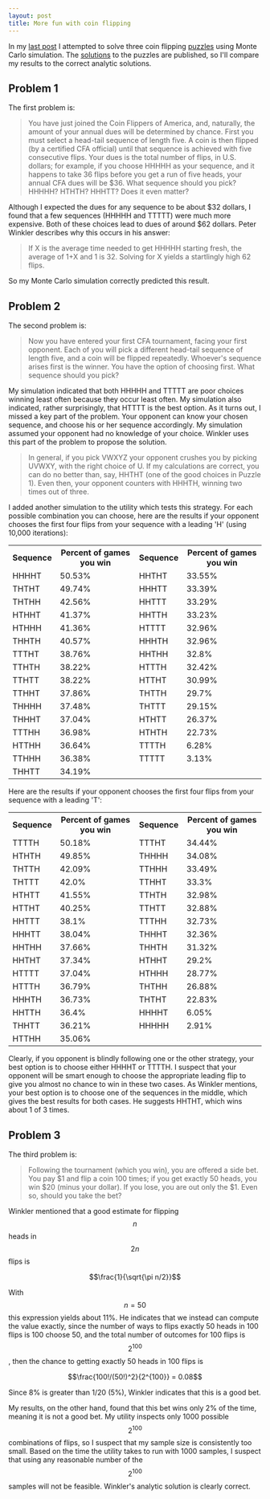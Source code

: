 ```yaml
---
layout: post
title: More fun with coin flipping
---
```

In my [last post](fun-with-coin-flipping/) I attempted to solve three coin flipping [puzzles](http://cacm.acm.org/magazines/2013/11/169037-puzzled-coin-flipping/abstract) using Monte Carlo simulation. The [solutions](http://cacm.acm.org/magazines/2013/12/169936-puzzled-solutions-and-sources/abstract) to the puzzles are published, so I'll compare my results to the correct analytic solutions.

## Problem 1

The first problem is:

> You have just joined the Coin Flippers of America, and, naturally, the amount of your annual dues will be determined by chance. First you must select a head-tail sequence of length five. A coin is then flipped (by a certified CFA official) until that sequence is achieved with five consecutive flips. Your dues is the total number of flips, in U.S. dollars; for example, if you choose HHHHH as your sequence, and it happens to take 36 flips before you get a run of five heads, your annual CFA dues will be $36. What sequence should you pick? HHHHH? HTHTH? HHHTT? Does it even matter?

Although I expected the dues for any sequence to be about $32 dollars, I found that a few sequences (HHHHH and TTTTT) were much more expensive. Both of these choices lead to dues of around $62 dollars. Peter Winkler describes why this occurs in his answer:

> If X is the average time needed to get HHHHH starting fresh, the average of 1+X and 1 is 32. Solving for X yields a startlingly high 62 flips.

So my Monte Carlo simulation correctly predicted this result.

## Problem 2

The second problem is:

> Now you have entered your first CFA tournament, facing your first opponent. Each of you will pick a different head-tail sequence of length five, and a coin will be flipped repeatedly. Whoever's sequence arises first is the winner. You have the option of choosing first. What sequence should you pick?

My simulation indicated that both HHHHH and TTTTT are poor choices winning least often because they occur least often. My simulation also indicated, rather surprisingly, that HTTTT is the best option. As it turns out, I missed a key part of the problem. Your opponent can know your chosen sequence, and choose his or her sequence accordingly. My simulation assumed your opponent had no knowledge of your choice. Winkler uses this part of the problem to propose the solution.

> In general, if you pick VWXYZ your opponent crushes you by picking UVWXY, with the right choice of U. If my calculations are correct, you can do no better than, say, HHTHT (one of the good choices in Puzzle 1). Even then, your opponent counters with HHHTH, winning two times out of three.

I added another simulation to the utility which tests this strategy. For each possible combination you can choose, here are the results if your opponent chooses the first four flips from your sequence with a leading 'H' (using 10,000 iterations):

<center>
<table class="gridtable">
    <tr><th>Sequence</th> <th>Percent of games you win</th> <th>Sequence</th> <th>Percent of games you win</th></tr>
    <tr><td>HHHHT </td><td>50.53%</td> <td>HHTHT </td><td>33.55%</td></tr>
    <tr><td>THTHT </td><td>49.74%</td> <td>HHHTT </td><td>33.39%</td></tr>
    <tr><td>THTHH </td><td>42.56%</td> <td>HHTTT </td><td>33.29%</td></tr>
    <tr><td>HTHHT </td><td>41.37%</td> <td>HHTTH </td><td>33.23%</td></tr>
    <tr><td>HTHHH </td><td>41.36%</td> <td>HTTTT </td><td>32.96%</td></tr>
    <tr><td>THHTH </td><td>40.57%</td> <td>HHHTH </td><td>32.96%</td></tr>
    <tr><td>TTTHT </td><td>38.76%</td> <td>HHTHH </td><td>32.8%</td></tr>
    <tr><td>TTHTH </td><td>38.22%</td> <td>HTTTH </td><td>32.42%</td></tr>
    <tr><td>TTHTT </td><td>38.22%</td> <td>HTTHT </td><td>30.99%</td></tr>
    <tr><td>TTHHT </td><td>37.86%</td> <td>THTTH </td><td>29.7%</td></tr>
    <tr><td>THHHH </td><td>37.48%</td> <td>THTTT </td><td>29.15%</td></tr>
    <tr><td>THHHT </td><td>37.04%</td> <td>HTHTT </td><td>26.37%</td></tr>
    <tr><td>TTTHH </td><td>36.98%</td> <td>HTHTH </td><td>22.73%</td></tr>
    <tr><td>HTTHH </td><td>36.64%</td> <td>TTTTH </td><td>6.28%</td> </tr>
    <tr><td>TTHHH </td><td>36.38%</td> <td>TTTTT </td><td>3.13%</td></tr>
    <tr><td>THHTT </td><td>34.19%</td></tr>
</table>
</center>

Here are the results if your opponent chooses the first four flips from your sequence with a leading 'T':

<center>
<table class="gridtable">
    <tr><th>Sequence</th> <th>Percent of games you win</th> <th>Sequence</th> <th>Percent of games you win</th></tr>
    <tr><td>TTTTH </td><td>50.18%</td> <td>TTTHT </td><td>34.44%</td></tr>
    <tr><td>HTHTH </td><td>49.85%</td> <td>THHHH </td><td>34.08%</td></tr>
    <tr><td>THTTH </td><td>42.09%</td> <td>TTHHH </td><td>33.49%</td> </tr>
    <tr><td>THTTT </td><td>42.0%</td>  <td>TTHHT </td><td>33.3%</td></tr>
    <tr><td>HTHTT </td><td>41.55%</td> <td>TTHTH </td><td>32.98%</td></tr>
    <tr><td>HTTHT </td><td>40.25%</td> <td>TTHTT </td><td>32.88%</td></tr>
    <tr><td>HHTTT </td><td>38.1%</td>  <td>TTTHH </td><td>32.73%</td></tr>
    <tr><td>HHHTT </td><td>38.04%</td> <td>THHHT </td><td>32.36%</td></tr>
    <tr><td>HHTHH </td><td>37.66%</td> <td>THHTH </td><td>31.32%</td></tr>
    <tr><td>HHTHT </td><td>37.34%</td> <td>HTHHT </td><td>29.2%</td></tr>
    <tr><td>HTTTT </td><td>37.04%</td> <td>HTHHH </td><td>28.77%</td></tr>
    <tr><td>HTTTH </td><td>36.79%</td> <td>THTHH </td><td>26.88%</td></tr>
    <tr><td>HHHTH </td><td>36.73%</td> <td>THTHT </td><td>22.83%</td></tr>
    <tr><td>HHTTH </td><td>36.4%</td>  <td>HHHHT </td><td>6.05%</td></tr>
    <tr><td>THHTT </td><td>36.21%</td> <td>HHHHH </td><td>2.91%</td></tr>
    <tr><td>HTTHH </td><td>35.06%</td></tr>
</table>
</center>

Clearly, if you opponent is blindly following one or the other strategy, your best option is to choose either HHHHT or TTTTH. I suspect that your opponent will be smart enough to choose the appropriate leading flip to give you almost no chance to win in these two cases. As Winkler mentions, your best option is to choose one of the sequences in the middle, which gives the best results for both cases. He suggests HHTHT, which wins about 1 of 3 times.

## Problem 3

The third problem is:

> Following the tournament (which you win), you are offered a side bet. You pay $1 and flip a coin 100 times; if you get exactly 50 heads, you win $20 (minus your dollar). If you lose, you are out only the $1. Even so, should you take the bet?

Winkler mentioned that a good estimate for flipping $$n$$ heads in $$2n$$ flips is

$$\frac{1}{\sqrt{\pi n/2}}$$

With $$n=50$$ this expression yields about 11%. He indicates that we instead can compute the value exactly, since the number of ways to flips exactly 50 heads in 100 flips is 100 choose 50, and the total number of outcomes for 100 flips is $$2^{100}$$, then the chance to getting exactly 50 heads in 100 flips is

$$\frac{100!/(50!)^2}{2^{100}} = 0.08$$

Since 8% is greater than 1/20 (5%), Winkler indicates that this is a good bet.

My results, on the other hand, found that this bet wins only 2% of the time, meaning it is not a good bet. My utility inspects only 1000 possible $$2^{100}$$combinations of flips, so I suspect that my sample size is consistently too small. Based on the time the utility takes to run with 1000 samples, I suspect that using any reasonable number of the $$2^{100}$$ samples will not be feasible. Winkler's analytic solution is clearly correct.
